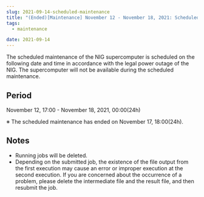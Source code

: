 ```yaml
---
slug: 2021-09-14-scheduled-maintenance
title: "(Ended)[Maintenance] November 12 - November 18, 2021: Scheduled Maintenance."
tags:
  - maintenance

date: 2021-09-14
---
```





The scheduled maintenance of the NIG supercomputer is scheduled on the following date and time in accordance with the legal power outage of the NIG. The supercomputer will not be available during the scheduled maintenance.

<!-- truncate -->

## Period

November 12, 17:00 - November 18, 2021, 00:00(24h)


※  The scheduled maintenance has ended on November 17, 18:00(24h).

## Notes

- Running jobs will be deleted.
- Depending on the submitted job, the existence of the file output from the first execution may cause an error or improper execution at the second execution. If you are concerned about the occurrence of a problem, please delete the intermediate file and the result file, and then resubmit the job.
